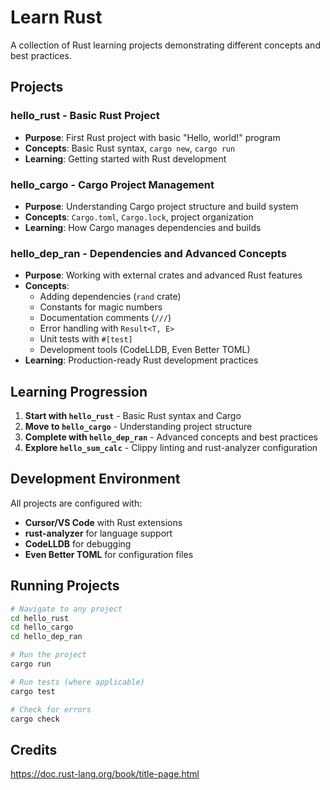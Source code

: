 # Learn Rust

A collection of Rust learning projects demonstrating different concepts and best practices.

## Projects

### **hello_rust** - Basic Rust Project
- **Purpose**: First Rust project with basic "Hello, world!" program
- **Concepts**: Basic Rust syntax, `cargo new`, `cargo run`
- **Learning**: Getting started with Rust development

### **hello_cargo** - Cargo Project Management
- **Purpose**: Understanding Cargo project structure and build system
- **Concepts**: `Cargo.toml`, `Cargo.lock`, project organization
- **Learning**: How Cargo manages dependencies and builds

### **hello_dep_ran** - Dependencies and Advanced Concepts
- **Purpose**: Working with external crates and advanced Rust features
- **Concepts**: 
  - Adding dependencies (`rand` crate)
  - Constants for magic numbers
  - Documentation comments (`///`)
  - Error handling with `Result<T, E>`
  - Unit tests with `#[test]`
  - Development tools (CodeLLDB, Even Better TOML)
- **Learning**: Production-ready Rust development practices



## Learning Progression

1. **Start with `hello_rust`** - Basic Rust syntax and Cargo
2. **Move to `hello_cargo`** - Understanding project structure
3. **Complete with `hello_dep_ran`** - Advanced concepts and best practices
4. **Explore `hello_sum_calc`** - Clippy linting and rust-analyzer configuration

## Development Environment

All projects are configured with:
- **Cursor/VS Code** with Rust extensions
- **rust-analyzer** for language support
- **CodeLLDB** for debugging
- **Even Better TOML** for configuration files

## Running Projects

```bash
# Navigate to any project
cd hello_rust
cd hello_cargo  
cd hello_dep_ran

# Run the project
cargo run

# Run tests (where applicable)
cargo test

# Check for errors
cargo check
```

## Credits

https://doc.rust-lang.org/book/title-page.html